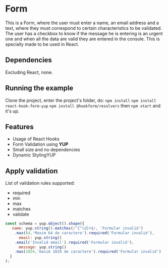 # Form

This is a Form, where the user must enter a name, an email address and a text, where they must correspond to certain characteristics to be validated. The user has a checkbox to know if the message he is entering is an urgent one and when all the data are valid they are entered in the console. This is specially made to be used in React.
## Dependencies
Excluding React, none.

## Running the example
Clone the project, enter the project's folder, do:
```npm install```
```npm install react-hook-form-yup```
```npm install @hookform/resolvers```
then ```npm start```  and it's up.

## Features
* Usage of React Hooks
* Form Validation using **YUP**
* Small size and no dependencies
* Dynamic StylingYUP

## Apply validation
List of validation rules supported:
* required
* min
* max
* matches
* validate

```javascript
const schema = yup.object().shape({
   name: yup.string().matches(/^[^\d]+$/, 'Formular invalid')
    .max(64,'Maxim 64 de caractere').required('Formular invalid'),
      email: yup.string()
    .email('Invalid email').required('Formular invalid'),
      message: yup.string()
    .max(1024,'maxim 1024 de caractere').required('Formular invalid')  
  }
);
```
